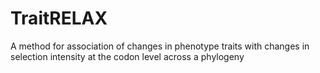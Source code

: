 # TraitRELAX
A method for association of changes in phenotype traits with changes in selection intensity at the codon level across a phylogeny
